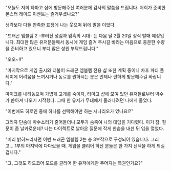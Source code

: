 "오늘도 저희 타마고 샵에 방문해주신 여러분께 감사의 말씀을 드립니다. 저희가 준비한 몬스터 레이드 이벤트는 즐거우셨나요?" 

생각보다 다들 만족한 표정에 나는 웃으며 뒤에 말을 이었다. 

"드래곤 엠블렘 2 –부러진 성검과 암흑의 시대- 는 다음 달 2월 20일 정식 발매 예정입니다. 최대한 많은 유저분들께서 동시에 게임 즐겨 주시길 바라는 마음으로 충분한 수량을 준비하고 있으니 부디 많은 성원 부탁드립니다." 

"오오~!!" 

"마지막으로 게임 출시와 더불어 드래곤 엠블렘 전용 샵 또한 계획 중이니 차후 파티 플레이에 어려움을 느끼시거나 동료를 원하시는 분은 언제나 편하게 방문해주길 바랍니다." 

마이크를 내려놓으며 가볍게 고개를 숙이자, 타마고 샵에 모여 있던 유저들로부터 박수가 쏟아져 나오기 시작했다. 
그때 한 유저가 무대에서 물러나려던 나에게 물었다. 

"이번에도 히로인 중에 하나를 선택해야만 하는 시나리오가 있나요!?" 

그러자 단숨에 박수소리가 줄어들더니 모두가 숨죽여 나의 대답을 기다렸다. 
이거 참. 질문이 좀 날카로운데? 
나는 다이렉트로 날아온 질문에 작게 한숨을 내쉰 뒤 입을 열었다. 

"미리 밝혀드리자면 이번 드래곤 엠블렘 2는 총 3부작으로 구성되어 있습니다. 
그리고... 1부의 마지막에 다다랐을 때. 게임을 클리어 하신 분들은 한 가지 선택을 하게 되실 겁니다." 

"그, 그것도 하드코어 모드를 클리어 한 유저에게만 주어지는 특권인가요?" 